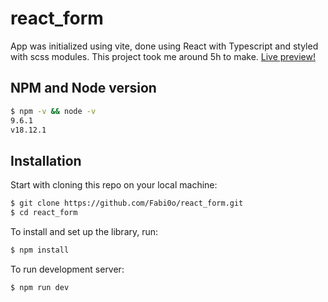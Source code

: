 # react_form
App was initialized using vite, done using React with Typescript and styled with scss modules. This project took me around 5h to make. [Live preview!](https://cheery-axolotl-844621.netlify.app/)
## NPM and Node version

```sh
$ npm -v && node -v
9.6.1
v18.12.1
```
## Installation
Start with cloning this repo on your local machine:

```sh
$ git clone https://github.com/Fabi0o/react_form.git
$ cd react_form
```
To install and set up the library, run:

```sh
$ npm install
```
To run development server:

```sh
$ npm run dev
```
